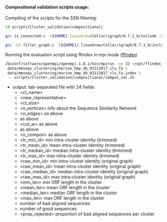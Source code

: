 #### Compositional validation scripts usage:

Compiling of the scripts for the SSN filtering:

```bash
cd scripts/Cluster_validation/compositional/
```

```bash
gcc is_connected.c -I${HOME}.linuxbrew/Cellar/igraph/0.7.1_6/include -L${HOME}/.linuxbrew/Cellar/igraph/0.7.1_6/lib/ -ligraph -o is_connected
```

```bash
gcc -O3 filter_graph.c -I${HOME}/.linuxbrew/Cellar/igraph/0.7.1_6/include -L${HOME}/.linuxbrew/Cellar/igraph/0.7.1_6/lib/ -ligraph -o filter_graph
```

Running the evaluation script using ffindex in mpi mode ([ffindex](https://github.com/soedinglab/ffindex_soedinglab))

```bash
/bioinf/software/openmpi/openmpi-1.8.1/bin/mpirun -np 32 ~/opt/ffindex_mg_updt/bin/ffindex_apply_mpi \
 data/mmseqs_clustering/marine_hmp_db_03112017_clu_fa \
 data/mmseqs_clustering/marine_hmp_db_03112017_clu_fa.index \
 -- scripts/Cluster_validation/compositional/compos_val.sh
```
  - output: tab-separated file with 24 fields:
    - <cl_name>
    - <new_representative>
    - <cl_size>
    - <n_vertices> info about the Sequence Similarity Network
    - <n_edges> as above
    - <density> as above
    - <cut_w> as above
    - <connected> as above
    - <n_compon> as above
    - <tr_min_id> min intra-cluster identity (trimmed)
    - <tr_mean_id> mean intra-cluster identity (trimmed)
    - <tr_median_id> median intra-cluster identity (trimmed)
    - <tr_max_id> max intra-cluster identity (trimmed)
    - <raw_min_id> min intra-cluster identity (original graph)
    - <raw_mean_id> mean intra-cluster identity (original graph)
    - <raw_median_id> median intra-cluster identity (original graph)
    - <raw_max_id> max intra-cluster identity (original graph)
    - <min_len> min ORF length in the cluster
    - <mean_len> mean ORF length in the cluster
    - <median_len> median ORF length in the cluster
    - <max_len> max ORF length in the cluster
    - <rejected> number of bad aligned sequences
    - <core> number of good sequences
    - <prop_rejected> proportion of bad aligned sequences per cluster
